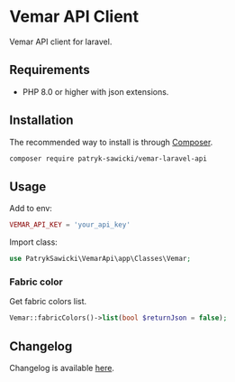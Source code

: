 # Vemar API Client

Vemar API client for laravel.

## Requirements

* PHP 8.0 or higher with json extensions.

## Installation

The recommended way to install is through [Composer](http://getcomposer.org).

```bash
composer require patryk-sawicki/vemar-laravel-api
```

## Usage

Add to env:

```php
VEMAR_API_KEY = 'your_api_key'
```

Import class:

```php
use PatrykSawicki\VemarApi\app\Classes\Vemar;
```

### Fabric color

Get fabric colors list.

```php
Vemar::fabricColors()->list(bool $returnJson = false);
```

## Changelog

Changelog is available [here](CHANGELOG.md).
